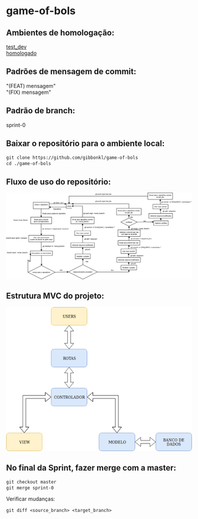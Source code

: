 ﻿# game-of-bols

## Ambientes de homologação:

[test_dev](https://gob-p1.azurewebsites.net/) <br>
[homologado](https://casadobolsista.azurewebsites.net/)

## Padrões de mensagem de commit:
"(FEAT) mensagem" <br>
"(FIX) mensagem" <br>

## Padrão de branch:
sprint-0

## Baixar o repositório para o ambiente local:
```
git clone https://github.com/gibbonkl/game-of-bols
cd ./game-of-bols
```

## Fluxo de uso do repositório:

![Fluxo de uso do repositório](readme_source/fluxo_basico.png?raw=true "Fluxo de uso do repositório")

## Estrutura MVC do projeto:

![Fluxo de uso do repositório](readme_source/MVC.png?raw=true "MVC")

## No final da Sprint, fazer merge com a master:
```
git checkout master
git merge sprint-0
```
Verificar mudanças:
```
git diff <source_branch> <target_branch>
```
